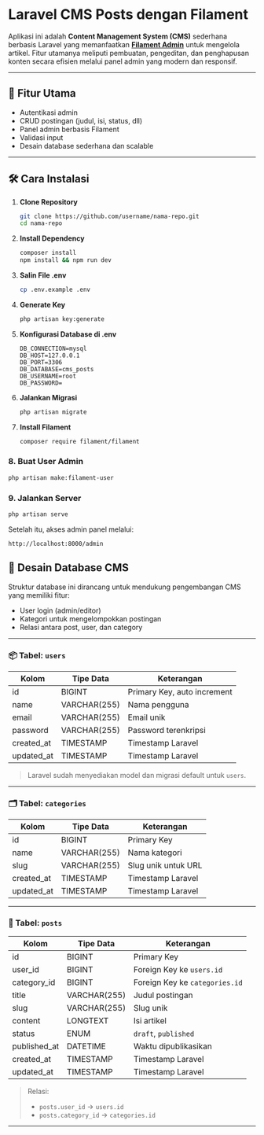# Laravel CMS Posts dengan Filament

Aplikasi ini adalah **Content Management System (CMS)** sederhana berbasis Laravel yang memanfaatkan **[Filament Admin](https://filamentphp.com/)** untuk mengelola artikel. Fitur utamanya meliputi pembuatan, pengeditan, dan penghapusan konten secara efisien melalui panel admin yang modern dan responsif.

---

## 🚀 Fitur Utama

- Autentikasi admin
- CRUD postingan (judul, isi, status, dll)
- Panel admin berbasis Filament
- Validasi input
- Desain database sederhana dan scalable

---

## 🛠️ Cara Instalasi

1. **Clone Repository**
    ```bash
    git clone https://github.com/username/nama-repo.git
    cd nama-repo
    ```

2. **Install Dependency**
    ```bash
    composer install
    npm install && npm run dev
    ```

3. **Salin File .env**
    ```bash
    cp .env.example .env
    ```

4. **Generate Key**
    ```bash
    php artisan key:generate
    ```

5. **Konfigurasi Database di .env**
    ```env
    DB_CONNECTION=mysql
    DB_HOST=127.0.0.1
    DB_PORT=3306
    DB_DATABASE=cms_posts
    DB_USERNAME=root
    DB_PASSWORD=
    ```

6. **Jalankan Migrasi**
    ```bash
    php artisan migrate
    ```

7. **Install Filament**
    ```bash
    composer require filament/filament

### 8. Buat User Admin
```bash
php artisan make:filament-user

```
### 9. Jalankan Server

```bash
php artisan serve
```

Setelah itu, akses admin panel melalui:

```
http://localhost:8000/admin
```

## 🧰 Desain Database CMS

Struktur database ini dirancang untuk mendukung pengembangan CMS yang memiliki fitur:

- User login (admin/editor)
- Kategori untuk mengelompokkan postingan
- Relasi antara post, user, dan category

---

### 📦 Tabel: `users`

| Kolom       | Tipe Data        | Keterangan                   |
|-------------|------------------|------------------------------|
| id          | BIGINT           | Primary Key, auto increment |
| name        | VARCHAR(255)     | Nama pengguna                |
| email       | VARCHAR(255)     | Email unik                   |
| password    | VARCHAR(255)     | Password terenkripsi         |
| created_at  | TIMESTAMP        | Timestamp Laravel            |
| updated_at  | TIMESTAMP        | Timestamp Laravel            |

> Laravel sudah menyediakan model dan migrasi default untuk `users`.

---

### 🗂️ Tabel: `categories`

| Kolom       | Tipe Data        | Keterangan                      |
|-------------|------------------|---------------------------------|
| id          | BIGINT           | Primary Key                     |
| name        | VARCHAR(255)     | Nama kategori                   |
| slug        | VARCHAR(255)     | Slug unik untuk URL             |
| created_at  | TIMESTAMP        | Timestamp Laravel               |
| updated_at  | TIMESTAMP        | Timestamp Laravel               |

---

### 📝 Tabel: `posts`

| Kolom         | Tipe Data        | Keterangan                                      |
|---------------|------------------|-------------------------------------------------|
| id            | BIGINT           | Primary Key                                     |
| user_id       | BIGINT           | Foreign Key ke `users.id`                       |
| category_id   | BIGINT           | Foreign Key ke `categories.id`                  |
| title         | VARCHAR(255)     | Judul postingan                                 |
| slug          | VARCHAR(255)     | Slug unik                                       |
| content       | LONGTEXT         | Isi artikel                                     |
| status        | ENUM             | `draft`, `published`                            |
| published_at  | DATETIME         | Waktu dipublikasikan                            |
| created_at    | TIMESTAMP        | Timestamp Laravel                               |
| updated_at    | TIMESTAMP        | Timestamp Laravel                               |

> Relasi:
> - `posts.user_id` → `users.id`
> - `posts.category_id` → `categories.id`

---

